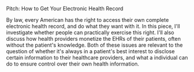 Pitch: How to Get Your Electronic Health Record

By law, every American has the right to access their own complete electronic
health record, and do what they want with it. In this piece, I'll investigate
whether people can practically exercise this right. I'll also discuss how health
providers monetize the EHRs of their patients, often without the patient's
knowledge. Both of these issues are relevant to the question of whether it's
always in a patient's best interest to disclose certain information to their
healthcare providers, and what a individual can do to ensure control over their
own health information.

